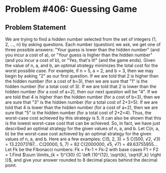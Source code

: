 # Problem #406: Guessing Game 

## Problem Statement 

We are trying to find a hidden number selected from the set of integers {1, 2, ..., n} by asking questions. 
Each number (question) we ask, we get one of three possible answers: "Your guess is lower than the hidden number" (and you incur a cost of a), or
 "Your guess is higher than the hidden number" (and you incur a cost of b), or
 "Yes, that's it!" (and the game ends).
Given the value of n, a, and b, an optimal strategy minimizes the total cost for the worst possible case.
For example, if n = 5, a = 2, and b = 3, then we may begin by asking "2" as our first question.
If we are told that 2 is higher than the hidden number (for a cost of b=3), then we are sure that "1" is the hidden number (for a total cost of 3).
If we are told that 2 is lower than the hidden number (for a cost of a=2), then our next question will be "4".
If we are told that 4 is higher than the hidden number (for a cost of b=3), then we are sure that "3" is the hidden number (for a total cost of 2+3=5).
If we are told that 4 is lower than the hidden number (for a cost of a=2), then we are sure that "5" is the hidden number (for a total cost of 2+2=4).
Thus, the worst-case cost achieved by this strategy is 5. It can also be shown that this is the lowest worst-case cost that can be achieved. 
So, in fact, we have just described an optimal strategy for the given values of n, a, and b.
Let C(n, a, b) be the worst-case cost achieved by an optimal strategy for the given values of n, a, and b.
Here are a few examples:
C(5, 2, 3) = 5
C(500, √2, √3) = 13.22073197...
C(20000, 5, 7) = 82
C(2000000, √5, √7) = 49.63755955...
Let Fk be the Fibonacci numbers: Fk = Fk-1 + Fk-2 with base cases F1 = F2 = 1.Find $\sum \limits_{k = 1}^{30} {C \left (10^{12}, \sqrt{k}, \sqrt{F_k} \right )}$, and give your answer rounded to 8 decimal places behind the decimal point.
